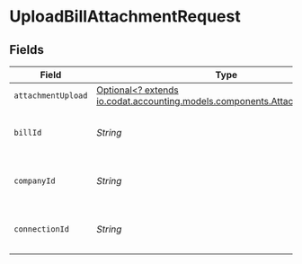 # UploadBillAttachmentRequest


## Fields

| Field                                                                                                                     | Type                                                                                                                      | Required                                                                                                                  | Description                                                                                                               | Example                                                                                                                   |
| ------------------------------------------------------------------------------------------------------------------------- | ------------------------------------------------------------------------------------------------------------------------- | ------------------------------------------------------------------------------------------------------------------------- | ------------------------------------------------------------------------------------------------------------------------- | ------------------------------------------------------------------------------------------------------------------------- |
| `attachmentUpload`                                                                                                        | [Optional<? extends io.codat.accounting.models.components.AttachmentUpload>](../../models/components/AttachmentUpload.md) | :heavy_minus_sign:                                                                                                        | N/A                                                                                                                       |                                                                                                                           |
| `billId`                                                                                                                  | *String*                                                                                                                  | :heavy_check_mark:                                                                                                        | Unique identifier for a bill.                                                                                             | 13d946f0-c5d5-42bc-b092-97ece17923ab                                                                                      |
| `companyId`                                                                                                               | *String*                                                                                                                  | :heavy_check_mark:                                                                                                        | Unique identifier for a company.                                                                                          | 8a210b68-6988-11ed-a1eb-0242ac120002                                                                                      |
| `connectionId`                                                                                                            | *String*                                                                                                                  | :heavy_check_mark:                                                                                                        | Unique identifier for a connection.                                                                                       | 2e9d2c44-f675-40ba-8049-353bfcb5e171                                                                                      |